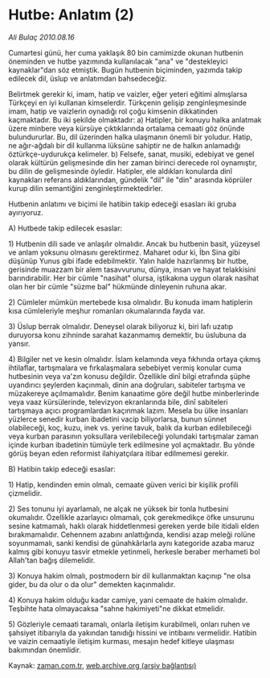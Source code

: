 # Hutbe: Anlatım (2)

*Ali Bulaç 2010.08.16*

<td class="columnist-detail">
<p>Cumartesi günü, her cuma yaklaşık 80 bin camimizde okunan hutbenin öneminden ve hutbe yazımında kullanılacak "ana" ve "destekleyici kaynaklar"dan söz etmiştik. Bugün hutbenin biçiminden, yazımda takip edilecek dil, üslup ve anlatımdan bahsedeceğiz.</p>
<p>
<div id="haberMetinDiv">
<p> Belirtmek gerekir ki, imam, hatip ve vaizler, eğer yeteri eğitimi almışlarsa Türkçeyi en iyi kullanan kimselerdir. Türkçenin gelişip zenginleşmesinde imam, hatip ve vaizlerin oynadığı rol çoğu kimsenin dikkatinden kaçmaktadır. Bu iki şekilde olmaktadır: a) Hatipler, bir konuyu halka anlatmak üzere minbere veya kürsüye çıktıklarında ortalama cemaati göz önünde bulundururlar. Bu, dil üzerinden halka ulaşmanın önemli bir yoludur. Hatip, ne ağır-ağdalı bir dil kullanma lüksüne sahiptir ne de halkın anlamadığı öztürkçe-uydurukça kelimeler. b) Felsefe, sanat, musiki, edebiyat ve genel olarak kültürün gelişmesinde din her zaman birinci derecede rol oynamıştır, bu dilin de gelişmesinde öyledir. Hatipler, ele aldıkları konularda dinî kaynakları referans aldıklarından, gündelik "dil" ile "din" arasında köprüler kurup dilin semantiğini zenginleştirmektedirler.
<p>Hutbenin anlatımı ve biçimi ile hatibin takip edeceği esasları iki gruba ayırıyoruz.
<p> A) Hutbede takip edilecek esaslar:
<p> 1) Hutbenin dili sade ve anlaşılır olmalıdır. Ancak bu hutbenin basit, yüzeysel ve anlam yoksunu olmasını gerektirmez. Maharet odur ki, İbn Sina gibi düşünüp Yunus gibi ifade edebilmektir. Yalın halde hazırlanmış bir hutbe, gerisinde muazzam bir alem tasavvurunu, dünya, insan ve hayat telakkisini barındırabilir. Her bir cümle "nasihat" olursa, iştikakına uygun olarak nasihat olan her bir cümle "süzme bal" hükmünde dinleyenin ruhuna akar.
<p> 2) Cümleler mümkün mertebede kısa olmalıdır. Bu konuda imam hatiplerin kısa cümleleriyle meşhur romanları okumalarında fayda var.
<p> 3) Üslup berrak olmalıdır. Deneysel olarak biliyoruz ki, biri lafı uzatıp duruyorsa konu zihninde sarahat kazanmamış demektir, bu üslubuna da yansır.
<p> 4) Bilgiler net ve kesin olmalıdır. İslam kelamında veya fıkhında ortaya çıkmış ihtilaflar, tartışmalara ve fırkalaşmalara sebebiyet vermiş konular cuma hutbesinin veya va'zın konusu değildir. Özellikle dinî bilgi etrafında şüphe uyandırıcı şeylerden kaçınmalı, dinin ana doğruları, sabiteler tartışma ve müzakereye açılmamalıdır. Benim kanaatime göre değil hutbe minberlerinde veya vaaz kürsülerinde, televizyon ekranlarında bile, dinî sabiteleri tartışmaya açıcı programlardan kaçınmak lazım. Mesela bu ülke insanları yüzlerce senedir kurban ibadetini vacip biliyorlarsa, bunun sünnet olabileceği, koç, kuzu, inek vs. yerine tavuk, balık da kurban edilebileceği veya kurban parasının yoksullara verilebileceği yolundaki tartışmalar zaman içinde kurban ibadetinin tümüyle terk edilmesine yol açmaktadır. Bu yönde görüş beyan eden reformist ilahiyatçılara itibar edilmemesi gerekir.
<p> B) Hatibin takip edeceği esaslar:
<p> 1) Hatip, kendinden emin olmalı, cemaate güven verici bir kişilik profili çizmelidir.
<p> 2) Ses tonunu iyi ayarlamalı, ne alçak ne yüksek bir tonla hutbesini okumalıdır. Özellikle azarlayıcı olmamalı, çok gerekmedikçe öfke unsurunu sesine katmamalı, haklı olarak hiddetlenmesi gereken yerde bile itidali elden bırakmamalıdır. Cehennem azabını anlattığında, kendisi azap meleği rolüne soyunmamalı, sanki kendisi de günahkârlarla aynı kategoride azaba maruz kalmış gibi konuyu tasvir etmekle yetinmeli, herkesle beraber merhameti bol Allah'tan bağış dilemelidir.
<p> 3) Konuya hakim olmalı, postmodern bir dil kullanmaktan kaçınıp "ne olsa gider, bu da olur o da olur" demekten kaçınmalıdır.
<p> 4) Konuya hakim olduğu kadar camiye, yani cemaate de hakim olmalıdır. Teşbihte hata olmayacaksa "sahne hakimiyeti"ne dikkat etmelidir.
<p> 5) Gözleriyle cemaati taramalı, onlarla iletişim kurabilmeli, onları ruhen ve şahsiyet itibarıyla da yakından tanıdığı hissini ve intibaını vermelidir. Hatibin ve vaizin cemaatiyle iletişim kurması, mesajın hedef kitleye ulaşması bakımından önemlidir.</p></p></p></p></p></p></p></p></p></p></p></p></p></div>
</p>
<a href="http://web.archive.org/web/20110104230830/mailto:a.bulac@zaman.com.tr">
</a></td>

Kaynak: [zaman.com.tr](http://zaman.com.tr/yazar.do?yazino=1016228), [web.archive.org (arşiv bağlantısı)](http://web.archive.org/web/20110104230830/http://www.zaman.com.tr/yazar.do?yazino=1016228)
